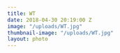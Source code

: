 ```yaml
---
title: WT
date: 2018-04-30 20:19:00 Z
image: "/uploads/WT.jpg"
thumbnail-image: "/uploads/WT.jpg"
layout: photo
---
```


